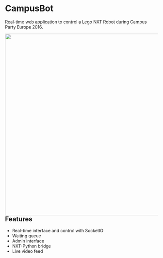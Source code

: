 # CampusBot

Real-time web application to control a Lego NXT Robot during Campus Party Europe 2016.

<img src="http://i.imgur.com/jea4lVZ.jpg" align="left"  width="600px" >

Features
--------

- Real-time interface and control with SocketIO
- Waiting queue
- Admin interface
- NXT-Python bridge
- Live video feed
